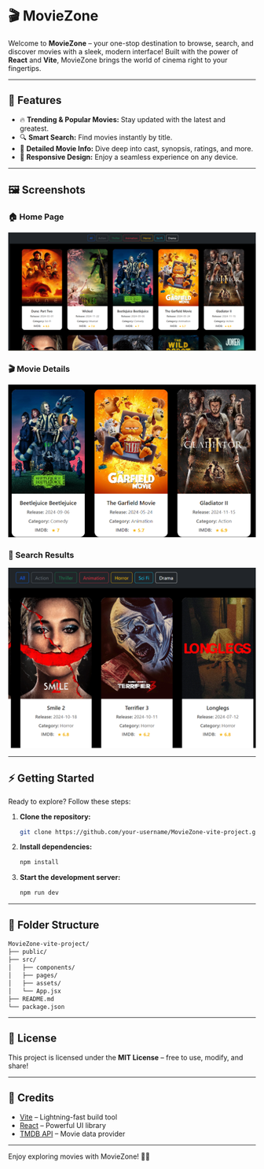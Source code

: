 # 🎬 MovieZone

Welcome to **MovieZone** – your one-stop destination to browse, search, and discover movies with a sleek, modern interface! Built with the power of **React** and **Vite**, MovieZone brings the world of cinema right to your fingertips.

---

## 🚀 Features

- 🔥 **Trending & Popular Movies:** Stay updated with the latest and greatest.
- 🔍 **Smart Search:** Find movies instantly by title.
- 🎥 **Detailed Movie Info:** Dive deep into cast, synopsis, ratings, and more.
- 📱 **Responsive Design:** Enjoy a seamless experience on any device.

---

## 🖼️ Screenshots

### 🏠 Home Page
![Home Page](/MovieZone-vite-project/screenshots/1.png.png)

### 🎬 Movie Details
![Movie Details](/MovieZone-vite-project/screenshots/2.png.png)

### 🔎 Search Results
![Search Results](/MovieZone-vite-project/screenshots/3.png)

---

## ⚡ Getting Started

Ready to explore? Follow these steps:

1. **Clone the repository:**
    ```bash
    git clone https://github.com/your-username/MovieZone-vite-project.git
    ```
2. **Install dependencies:**
    ```bash
    npm install
    ```
3. **Start the development server:**
    ```bash
    npm run dev
    ```

---

## 📁 Folder Structure

```
MovieZone-vite-project/
├── public/
├── src/
│   ├── components/
│   ├── pages/
│   ├── assets/
│   └── App.jsx
├── README.md
└── package.json
```

---

## 📜 License

This project is licensed under the **MIT License** – free to use, modify, and share!

---

## 🙏 Credits

- [Vite](https://vitejs.dev/) – Lightning-fast build tool
- [React](https://react.dev/) – Powerful UI library
- [TMDB API](https://www.themoviedb.org/documentation/api) – Movie data provider

---

Enjoy exploring movies with MovieZone! 🍿✨
